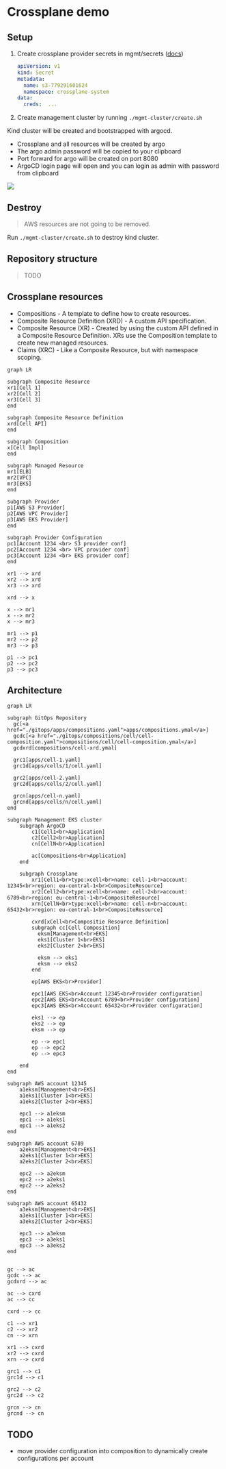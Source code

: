 # Crossplane demo

## Setup

1. Create crossplane provider secrets in mgmt/secrets ([docs](https://docs.crossplane.io/v1.18/getting-started/provider-aws/#generate-an-aws-key-pair-file))

    ```yaml
    apiVersion: v1
    kind: Secret
    metadata:
      name: s3-779291601624
      namespace: crossplane-system
    data:
      creds:  ...
    ```

1. Create management cluster by running `./mgmt-cluster/create.sh`

Kind cluster will be created and bootstrapped with argocd.

- Crossplane and all resources will be created by argo
- The argo admin password will be copied to your clipboard
- Port forward for argo will be created on port 8080
- ArgoCD login page will open and you can login as admin with password from clipboard

<img src=./docs/img/argo-apps.png>

## Destroy

> AWS resources are not going to be removed.

Run `./mgmt-cluster/create.sh` to destroy kind cluster. 

## Repository structure

> TODO

## Crossplane resources

- Compositions - A template to define how to create resources.
- Composite Resource Definition (XRD) - A custom API specification.
- Composite Resource (XR) - Created by using the custom API defined in a Composite Resource Definition. XRs use the Composition template to create new managed resources.
- Claims (XRC) - Like a Composite Resource, but with namespace scoping.

```mermaid
graph LR

subgraph Composite Resource
xr1[Cell 1]
xr2[Cell 2]
xr3[Cell 3]
end

subgraph Composite Resource Definition
xrd[Cell API]
end

subgraph Composition
x[Cell Impl]
end

subgraph Managed Resource
mr1[ELB]
mr2[VPC]
mr3[EKS]
end

subgraph Provider
p1[AWS S3 Provider]
p2[AWS VPC Provider]
p3[AWS EKS Provider]
end

subgraph Provider Configuration
pc1[Account 1234 <br> S3 provider conf]
pc2[Account 1234 <br> VPC provider conf]
pc3[Account 1234 <br> EKS provider conf]
end

xr1 --> xrd
xr2 --> xrd
xr3 --> xrd

xrd --> x

x --> mr1
x --> mr2
x --> mr3

mr1 --> p1
mr2 --> p2
mr3 --> p3

p1 --> pc1
p2 --> pc2
p3 --> pc3

```

## Architecture

```mermaid
graph LR

subgraph GitOps Repository
  gc[<a href="./gitops/apps/compositions.yaml">apps/compositions.ymal</a>]
  gcdc[<a href="./gitops/compositions/cell/cell-composition.yaml">compositions/cell/cell-composition.ymal</a>]
  gcdxrd[compositions/cell-xrd.ymal]

  grc1[apps/cell-1.yaml]
  grc1d[apps/cells/1/cell.yaml]

  grc2[apps/cell-2.yaml]
  grc2d[apps/cells/2/cell.yaml]

  grcn[apps/cell-n.yaml]
  grcnd[apps/cells/n/cell.yaml]
end

subgraph Management EKS cluster
    subgraph ArgoCD
        c1[Cell1<br>Application]
        c2[Cell2<br>Application]
        cn[CellN<br>Application]

        ac[Compositions<br>Application]
    end

    subgraph Crossplane
        xr1[Cell1<br>type:xcell<br>name: cell-1<br>account: 12345<br>region: eu-central-1<br>CompositeResource]
        xr2[Cell2<br>type:xcell<br>name: cell-2<br>account: 6789<br>region: eu-central-1<br>CompositeResource]
        xrn[CellN<br>type:xcell<br>name: cell-n<br>account: 65432<br>region: eu-central-1<br>CompositeResource]

        cxrd[xCell<br>Compositie Resource Definition]
        subgraph cc[Cell Composition]
          eksm[Management<br>EKS]
          eks1[Cluster 1<br>EKS]
          eks2[Cluster 2<br>EKS]

          eksm --> eks1
          eksm --> eks2
        end

        ep[AWS EKS<br>Provider]

        epc1[AWS EKS<br>Account 12345<br>Provider configuration]
        epc2[AWS EKS<br>Account 6789<br>Provider configuration]
        epc3[AWS EKS<br>Account 65432<br>Provider configuration]

        eks1 --> ep
        eks2 --> ep
        eksm --> ep

        ep --> epc1
        ep --> epc2
        ep --> epc3
          
    end
end

subgraph AWS account 12345
    a1eksm[Management<br>EKS]
    a1eks1[Cluster 1<br>EKS]
    a1eks2[Cluster 2<br>EKS]

    epc1 --> a1eksm
    epc1 --> a1eks1
    epc1 --> a1eks2
end

subgraph AWS account 6789
    a2eksm[Management<br>EKS]
    a2eks1[Cluster 1<br>EKS]
    a2eks2[Cluster 2<br>EKS]

    epc2 --> a2eksm
    epc2 --> a2eks1
    epc2 --> a2eks2
end

subgraph AWS account 65432
    a3eksm[Management<br>EKS]
    a3eks1[Cluster 1<br>EKS]
    a3eks2[Cluster 2<br>EKS]

    epc3 --> a3eksm
    epc3 --> a3eks1
    epc3 --> a3eks2
end


gc --> ac
gcdc --> ac
gcdxrd --> ac

ac --> cxrd
ac --> cc

cxrd --> cc

c1 --> xr1
c2 --> xr2
cn --> xrn

xr1 --> cxrd
xr2 --> cxrd
xrn --> cxrd

grc1 --> c1
grc1d --> c1

grc2 --> c2
grc2d --> c2

grcn --> cn
grcnd --> cn
```

## TODO

- move provider configuration into composition to dynamically create configurations per account
